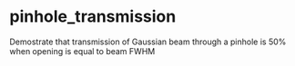 # pinhole_transmission
Demostrate that transmission of Gaussian beam through a pinhole is 50% when opening is equal to beam FWHM
